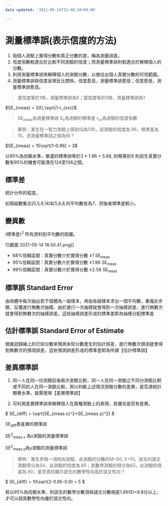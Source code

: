 ```yaml
---
date updated: '2021-05-14T21:48:34+08:00'

---
```


# 測量標準誤(表示信度的方法)

1.  指個人測驗上實得分數和真正分數的差，稱為測量誤差。
2.  信度係數較適合於比較不同測驗的信度；而測量標準誤則較適合於解釋個人的分數。
3.  利用測量標準誤來解釋個人的測驗分數，以推估出個人真實分數的可信範圍。
4.  測量標準誤與信度呈現反比關係。信度愈高，測量標準誤愈低；信度愈低，測量標準誤愈高。

> 當信度等於1時，測量標準誤為0；當信度等於0時，測量標準誤為1

$SE_{meas} = SX\,\sqrt{1-r_{xx}}$

> SE<sub>meas</sub>為測量標準誤
> S<sub>x</sub>為測驗的標準差
> r<sub>xx</sub>為測驗的信度係數

> 舉例：某生在一智力測驗上得到IQ為130，該測驗的信度為.96，標準差為15，求測量標準誤之值為何？

$SE_{meas} = 15\sqrt{1-0.96} = 3$

以95%為信賴水準，單邊的標準誤等於3 * 1.96 = 5.88, 約略等於6
則該生真實分數有95%的機會可能落在124至136之間。

## 標準差

統計分布的程度。

如兩組數集合[0,5,9,14]&[5,6,8,9]平均數皆為7，但後者標準差較小。

## 變異數

(標準差)<sup>2</sup>
所有資料到平均數的距離。

![[截圖 2021-05-14 18.50.41.png]]

-   68%信賴區間：真實分數介於實得分數 ±1 SE<sub>meas</sub>
-   95%信賴區間：真實分數介於實得分數 ±1.96 SE<sub>meas</sub>
-   99%信賴區間：真實分數介於實得分數 ±2.58 SE<sub>meas</sub>

## 標準誤 Standard Error

由母體中每次抽出若干個體為一組樣本，再由各組樣本求出一個平均數，重複此步驟，反覆進行無數次抽樣，由於進行一次抽樣就會得到一次抽樣誤差，進行無數次就會得到無數次的抽樣誤差，這些抽樣誤差形成的標準差即為抽樣分配標準差

## 估計標準誤 Standard Error of Estimate

根據迴歸線上的已知分數來預測未知分數產生的估計誤差，進行無數次預測就會得到無數次的預測誤差，這些預測誤差形成的標準差即為所謂【估計標準誤】

## 差異標準誤

1.  同一人在同一份測驗前後兩次測驗比較，同一人在同一測驗之不同分測驗比較或不同的人在同一測驗比較，用以判斷上述情況測驗分數的差異，是否達統計顯著水準，就需使用【差異標準誤】

2.  可利用差異標準誤來解釋個人在兩種測驗上的表現，其優劣是否有差異。

$  SE_{diff} = \sqrt{SE_{meas.x}^2+SE_{meas.y}^2} $

SE<sub>diff</sub>表差異的標準誤

SE<sup>2</sup><sub>meas.x</sub> 為x測驗的測量標準誤

SE<sup>2</sup><sub>meas.y</sub>為y測驗的測量標準誤

> 舉例：某生參與一項性向測驗，此測驗的分數的M=50, S=10。該生的語文測驗得分為54，此測驗的信度為.85；其數學測驗的得分為62，此測驗的信度為.90，是否真的顯示該生的數學性向高於語文性向？

$  SE_{diff} = 10\sqrt{2-0.85-0.9} = 5 $

若以95%為信賴水準，則該生的數學分數須與語文分數相差1.96(5)=9.8分以上， 才可以說其數學性向優於語文性向。
